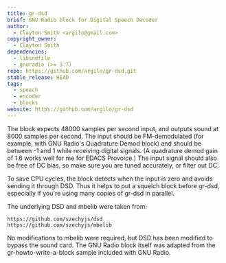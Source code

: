 ```yaml
---
title: gr-dsd
brief: GNU Radio block for Digital Speech Decoder
author:
  - Clayton Smith <argilo@gmail.com>
copyright_owner:
  - Clayton Smith
dependencies:
  - libsndfile
  - gnuradio (>= 3.7)
repo: https://github.com/argilo/gr-dsd.git
stable_release: HEAD
tags:
  - speech
  - encoder
  - blocks
website: https://github.com/argilo/gr-dsd
---
```


The block expects 48000 samples per second input, and outputs sound at
8000 samples per second.  The input should be FM-demodulated (for
example, with GNU Radio's Quadrature Demod block) and should be between
-1 and 1 while receiving digital signals.  (A quadrature demod gain of
1.6 works well for me for EDACS Provoice.)  The input signal should
also be free of DC bias, so make sure you are tuned accurately, or
filter out DC.

To save CPU cycles, the block detects when the input is zero and avoids
sending it through DSD.  Thus it helps to put a squelch block before
gr-dsd, especially if you're using many copies of gr-dsd in parallel.

The underlying DSD and mbelib were taken from:

    https://github.com/szechyjs/dsd
    https://github.com/szechyjs/mbelib

No modifications to mbelib were required, but DSD has been modified to
bypass the sound card.  The GNU Radio block itself was adapted from the
gr-howto-write-a-block sample included with GNU Radio.
